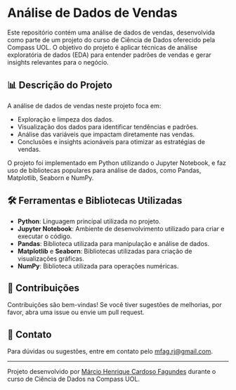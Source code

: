 # Análise de Dados de Vendas

Este repositório contém uma análise de dados de vendas, desenvolvida como parte de um projeto do curso de Ciência de Dados oferecido pela Compass UOL. O objetivo do projeto é aplicar técnicas de análise exploratória de dados (EDA) para entender padrões de vendas e gerar insights relevantes para o negócio.

## 📊 Descrição do Projeto

A análise de dados de vendas neste projeto foca em:

- Exploração e limpeza dos dados.
- Visualização dos dados para identificar tendências e padrões.
- Análise das variáveis que impactam diretamente nas vendas.
- Conclusões e insights acionáveis para otimizar as estratégias de vendas.

O projeto foi implementado em Python utilizando o Jupyter Notebook, e faz uso de bibliotecas populares para análise de dados, como Pandas, Matplotlib, Seaborn e NumPy.

## 🛠️ Ferramentas e Bibliotecas Utilizadas

- **Python**: Linguagem principal utilizada no projeto.
- **Jupyter Notebook**: Ambiente de desenvolvimento utilizado para criar e executar o código.
- **Pandas**: Biblioteca utilizada para manipulação e análise de dados.
- **Matplotlib** e **Seaborn**: Bibliotecas utilizadas para criação de visualizações gráficas.
- **NumPy**: Biblioteca utilizada para operações numéricas.

## 🤝 Contribuições

Contribuições são bem-vindas! Se você tiver sugestões de melhorias, por favor, abra uma issue ou envie um pull request.

## 📧 Contato

Para dúvidas ou sugestões, entre em contato pelo [mfag.rj@gmail.com](mailto:mfag.rj@gmail.com).

---

Projeto desenvolvido por [Márcio Henrique Cardoso Fagundes](https://github.com/marciofag) durante o curso de Ciência de Dados na Compass UOL.

